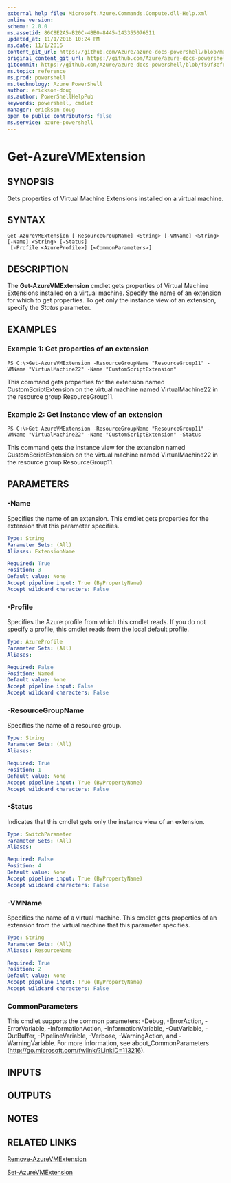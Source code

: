 ```yaml
---
external help file: Microsoft.Azure.Commands.Compute.dll-Help.xml
online version: 
schema: 2.0.0
ms.assetid: 86C8E2A5-B20C-4BB0-8445-143355076511
updated_at: 11/1/2016 10:24 PM
ms.date: 11/1/2016
content_git_url: https://github.com/Azure/azure-docs-powershell/blob/master/azureps-cmdlets-docs/ResourceManager/AzureRM.Compute/v0.9.8/Get-AzureVMExtension.md
original_content_git_url: https://github.com/Azure/azure-docs-powershell/blob/master/azureps-cmdlets-docs/ResourceManager/AzureRM.Compute/v0.9.8/Get-AzureVMExtension.md
gitcommit: https://github.com/Azure/azure-docs-powershell/blob/f59f3ef60bc592383812213e69fd77ba950759ed/azureps-cmdlets-docs/ResourceManager/AzureRM.Compute/v0.9.8/Get-AzureVMExtension.md
ms.topic: reference
ms.prod: powershell
ms.technology: Azure PowerShell
author: erickson-doug
ms.author: PowerShellHelpPub
keywords: powershell, cmdlet
manager: erickson-doug
open_to_public_contributors: false
ms.service: azure-powershell
---
```


# Get-AzureVMExtension

## SYNOPSIS
Gets properties of Virtual Machine Extensions installed on a virtual machine.

## SYNTAX

```
Get-AzureVMExtension [-ResourceGroupName] <String> [-VMName] <String> [-Name] <String> [-Status]
 [-Profile <AzureProfile>] [<CommonParameters>]
```

## DESCRIPTION
The **Get-AzureVMExtension** cmdlet gets properties of Virtual Machine Extensions installed on a virtual machine.
Specify the name of an extension for which to get properties.
To get only the instance view of an extension, specify the *Status* parameter.

## EXAMPLES

### Example 1: Get properties of an extension
```
PS C:\>Get-AzureVMExtension -ResourceGroupName "ResourceGroup11" -VMName "VirtualMachine22" -Name "CustomScriptExtension"
```

This command gets properties for the extension named CustomScriptExtension on the virtual machine named VirtualMachine22 in the resource group ResourceGroup11.

### Example 2: Get instance view of an extension
```
PS C:\>Get-AzureVMExtension -ResourceGroupName "ResourceGroup11" -VMName "VirtualMachine22" -Name "CustomScriptExtension" -Status
```

This command gets the instance view for the extension named CustomScriptExtension on the virtual machine named VirtualMachine22 in the resource group ResourceGroup11.

## PARAMETERS

### -Name
Specifies the name of an extension. This cmdlet gets properties for the extension that this parameter specifies.

```yaml
Type: String
Parameter Sets: (All)
Aliases: ExtensionName

Required: True
Position: 3
Default value: None
Accept pipeline input: True (ByPropertyName)
Accept wildcard characters: False
```

### -Profile
Specifies the Azure profile from which this cmdlet reads.
If you do not specify a profile, this cmdlet reads from the local default profile.

```yaml
Type: AzureProfile
Parameter Sets: (All)
Aliases: 

Required: False
Position: Named
Default value: None
Accept pipeline input: False
Accept wildcard characters: False
```

### -ResourceGroupName
Specifies the name of a resource group.

```yaml
Type: String
Parameter Sets: (All)
Aliases: 

Required: True
Position: 1
Default value: None
Accept pipeline input: True (ByPropertyName)
Accept wildcard characters: False
```

### -Status
Indicates that this cmdlet gets only the instance view of an extension.

```yaml
Type: SwitchParameter
Parameter Sets: (All)
Aliases: 

Required: False
Position: 4
Default value: None
Accept pipeline input: True (ByPropertyName)
Accept wildcard characters: False
```

### -VMName
Specifies the name of a virtual machine. This cmdlet gets properties of an extension from the virtual machine that this parameter specifies.

```yaml
Type: String
Parameter Sets: (All)
Aliases: ResourceName

Required: True
Position: 2
Default value: None
Accept pipeline input: True (ByPropertyName)
Accept wildcard characters: False
```

### CommonParameters
This cmdlet supports the common parameters: -Debug, -ErrorAction, -ErrorVariable, -InformationAction, -InformationVariable, -OutVariable, -OutBuffer, -PipelineVariable, -Verbose, -WarningAction, and -WarningVariable. For more information, see about_CommonParameters (http://go.microsoft.com/fwlink/?LinkID=113216).

## INPUTS

## OUTPUTS

## NOTES

## RELATED LINKS

[Remove-AzureVMExtension](xref:ResourceManager/AzureRM.Compute/v0.9.8/Remove-AzureVMExtension.md)

[Set-AzureVMExtension](xref:ResourceManager/AzureRM.Compute/v0.9.8/Set-AzureVMExtension.md)


